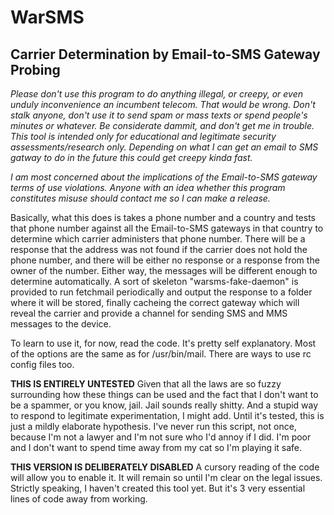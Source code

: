 WarSMS
======

Carrier Determination by Email-to-SMS Gateway Probing
-----------------------------------------------------

*Please don't use this program to do anything illegal, or creepy, or*
*even unduly inconvenience an incumbent telecom. That would be wrong.*
*Don't stalk anyone, don't use it to send spam or mass texts or spend*
*people's minutes or whatever. Be considerate dammit, and don't get me*
*in trouble. This tool is intended only for educational and legitimate*
*security assessments/research only. Depending on what I can get an email*
*to SMS gatway to do in the future this could get creepy kinda fast.*

*I am most concerned about the implications of the Email-to-SMS gateway terms*
*of use violations. Anyone with an idea whether this program constitutes misuse*
*should contact me so I can make a release.*

Basically, what this does is takes a phone number and a country and tests that
phone number against all the Email-to-SMS gateways in that country to determine
which carrier administers that phone number. There will be a response that the
address was not found if the carrier does not hold the phone number, and there
will be either no response or a response from the owner of the number. Either
way, the messages will be different enough to determine automatically. A sort of
skeleton "warsms-fake-daemon" is provided to run fetchmail periodically and
output the response to a folder where it will be stored, finally cacheing the
correct gateway which will reveal the carrier and provide a channel for sending
SMS and MMS messages to the device.

To learn to use it, for now, read the code. It's pretty self explanatory. Most
of the options are the same as for /usr/bin/mail. There are ways to use rc
config files too.


**THIS IS ENTIRELY UNTESTED** Given that all the laws are so fuzzy surrounding
how these things can be used and the fact that I don't want to be a spammer, or
you know, jail. Jail sounds really shitty. And a stupid way to respond to 
legitimate experimentation, I might add. Until it's tested, this is just a
mildly elaborate hypothesis. I've never run this script, not once, because I'm
not a lawyer and I'm not sure who I'd annoy if I did. I'm poor and I don't want
to spend time away from my cat so I'm playing it safe.

**THIS VERSION IS DELIBERATELY DISABLED** A cursory reading of the code will
allow you to enable it. It will remain so until I'm clear on the legal issues.
Strictly speaking, I haven't created this tool yet. But it's 3 very essential
lines of code away from working.
